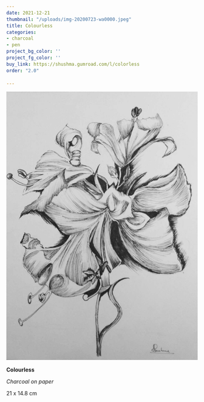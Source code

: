 ```yaml
---
date: 2021-12-21
thumbnail: "/uploads/img-20200723-wa0000.jpeg"
title: Colourless
categories:
- charcoal
- pen
project_bg_color: ''
project_fg_color: ''
buy_link: https://shushma.gumroad.com/l/colorless
order: "2.0"

---
```

![](/uploads/img-20200723-wa0000.jpeg)

**Colourless**

_Charcoal on paper_

21 x 14.8 cm